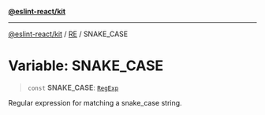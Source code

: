 [**@eslint-react/kit**](../../../../README.md)

***

[@eslint-react/kit](../../../../README.md) / [RE](../README.md) / SNAKE\_CASE

# Variable: SNAKE\_CASE

> `const` **SNAKE\_CASE**: [`RegExp`](https://developer.mozilla.org/docs/Web/JavaScript/Reference/Global_Objects/RegExp)

Regular expression for matching a snake_case string.
